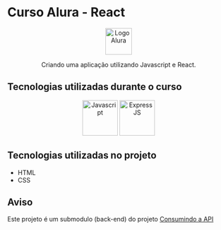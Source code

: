 # Curso Alura - React #

<p align="center">
<img src="https://github.com/MonicaHillman/aluraplay-requisicoes/raw/main/img/logo.png" alt="Logo Alura" width="60" height="60" />
</p>

<p align="center">
Criando uma aplicação utilizando Javascript e React.
</p>

## Tecnologias utilizadas durante o curso ##
<p align="center">
<img src="https://upload.wikimedia.org/wikipedia/commons/thumb/6/6a/JavaScript-logo.png/800px-JavaScript-logo.png" alt="Javascript" width="80" height="80" />&nbsp;<img src="https://res.cloudinary.com/practicaldev/image/fetch/s--YbV36HLj--/c_imagga_scale,f_auto,fl_progressive,h_420,q_auto,w_1000/https://dev-to-uploads.s3.amazonaws.com/i/hpg6if7btrwilqkidqbe.png" alt="ExpressJS" height="80" />
</p>

## Tecnologias utilizadas no projeto ##
* HTML
* CSS

## Aviso ##

Este projeto é um submodulo (back-end) do projeto [Consumindo a API](https://github.com/carloscorbano/react-node-consumindo-api-alura)